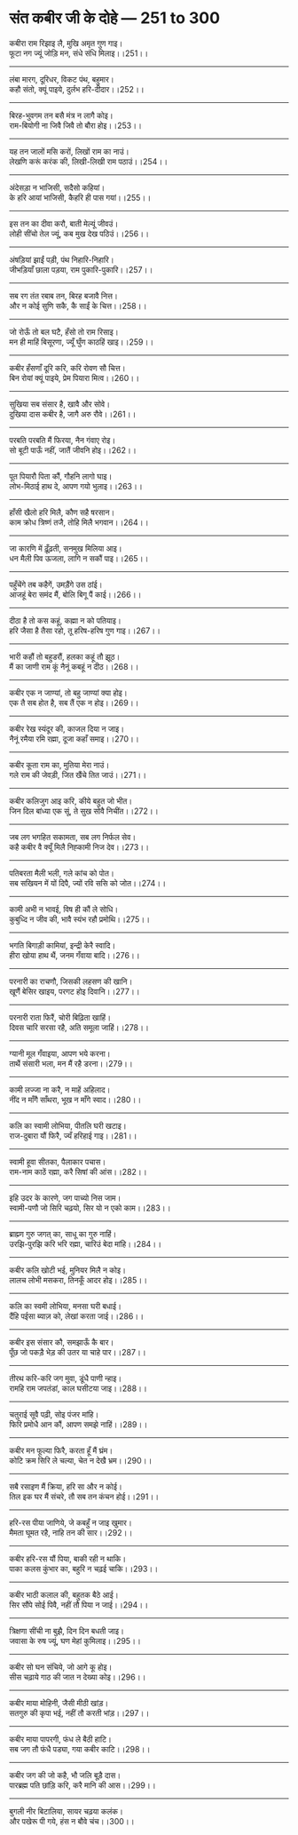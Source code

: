 
# **संत कबीर जी के दोहे — 251 to 300**

कबीरा राम रिझाइ लै, मुखि अमृत गुण गाइ।\
फूटा नग ज्यूं जोड़ि मन, संधे संधि मिलाइ।।251।।

---

लंबा मारग, दूरिधर, विकट पंथ, बहुमार।\
कहौ संतो, क्यूं पाइये, दुर्लभ हरि-दीदार।।252।।

---

बिरह-भुवगम तन बसै मंत्र न लागै कोइ।\
राम-बियोगी ना जिवै जिवै तो बौरा होइ।।253।।

---

यह तन जालों मसि करों, लिखों राम का नाउं।\
लेखणि करूं करंक की, लिखी-लिखी राम पठाउं।।254।।

---

अंदेसड़ा न भाजिसी, सदैसो कहियां।\
के हरि आयां भाजिसी, कैहरि ही पास गयां।।255।।

---

इस तन का दीवा करौ, बाती मेल्यूं जीवउं।\
लोही सींचो तेल ज्यूं, कब मुख देख पठिउं।।256।।

---

अंषड़ियां झाईं पड़ी, पंथ निहारि-निहारि।\
जीभड़ियाँ छाला पड़या, राम पुकारि-पुकारि।।257।।

---

सब रग तंत रबाब तन, बिरह बजावै नित्त।\
और न कोई सुणि सकै, कै साईं के चित्त।।258।।

---

जो रोऊँ तो बल घटै, हँसो तो राम रिसाइ।\
मन ही माहिं बिसूरणा, ज्यूँ घुँण काठहिं खाइ।।259।।

---

कबीर हँसणाँ दूरि करि, करि रोवण सौ चित्त।\
बिन रोयां क्यूं पाइये, प्रेम पियारा मित्व।।260।।

---

सुखिया सब संसार है, खावै और सोवे।\
दुखिया दास कबीर है, जागै अरु रौवे।।261।।

---

परबति परबति मैं फिरया, नैन गंवाए रोइ।\
सो बूटी पाऊँ नहीं, जातैं जीवनि होइ।।262।।

---

पूत पियारौ पिता कौं, गौहनि लागो घाइ।\
लोभ-मिठाई हाथ दे, आपण गयो भुलाइ।।263।।

---

हाँसी खैलो हरि मिलै, कौण सहै षरसान।\
काम क्रोध त्रिष्णं तजै, तोहि मिलै भगवान।।264।।

---

जा कारणि में ढ़ूँढ़ती, सनमुख मिलिया आइ।\
धन मैली पिव ऊजला, लागि न सकौं पाइ।।265।।

---

पहुँचेंगे तब कहैगें, उमड़ैंगे उस ठांई।\
आजहूं बेरा समंद मैं, बोलि बिगू पैं काई।।266।।

---

दीठा है तो कस कहूं, कह्मा न को पतियाइ।\
हरि जैसा है तैसा रहो, तू हरिष-हरिष गुण गाइ।।267।।

---

भारी कहौं तो बहुडरौं, हलका कहूं तौ झूठ।\
मैं का जाणी राम कूं नैनूं कबहूं न दीठ।।268।।

---

कबीर एक न जाण्यां, तो बहु जाण्यां क्या होइ।\
एक तै सब होत है, सब तैं एक न होइ।।269।।

---

कबीर रेख स्यंदूर की, काजल दिया न जाइ।\
नैनूं रमैया रमि रह्मा, दूजा कहाँ समाइ।।270।।

---

कबीर कूता राम का, मुतिया मेरा नाउं।\
गले राम की जेवड़ी, जित खैंचे तित जाउं।।271।।

---

कबीर कलिजुग आइ करि, कीये बहुत जो भीत।\
जिन दिल बांध्या एक सूं, ते सुख सोवै निचींत।।272।।

---

जब लग भगहित सकामता, सब लग निर्फल सेव।\
कहै कबीर वै क्यूँ मिलै निह्कामी निज देव।।273।।

---

पतिबरता मैली भली, गले कांच को पोत।\
सब सखियन में यों दिपै, ज्यों रवि ससि को जोत।।274।।

---

कामी अभी न भावई, विष ही कौं ले सोधि।\
कुबुध्दि न जीव की, भावै स्यंभ रहौ प्रमोथि।।275।।

---

भगति बिगाड़ी कामियां, इन्द्री केरै स्वादि।\
हीरा खोया हाथ थैं, जनम गँवाया बादि।।276।।

---

परनारी का राचणौ, जिसकी लहसण की खानि।\
खूणैं बेसिर खाइय, परगट होइ दिवानि।।277।।

---

परनारी राता फिरैं, चोरी बिढ़िता खाहिं।\
दिवस चारि सरसा रहै, अति समूला जाहिं।।278।।

---

ग्यानी मूल गँवाइया, आपण भये करना।\
ताथैं संसारी भला, मन मैं रहै डरना।।279।।

---

कामी लज्जा ना करै, न माहें अहिलाद।\
नींद न माँगै साँथरा, भूख न माँगे स्वाद।।280।।

---

कलि का स्वामी लोभिया, पीतलि घरी खटाइ।\
राज-दुबारा यौं फिरै, ज्यँ हरिहाई गाइ।।281।।

---

स्वामी हूवा सीतका, पैलाकार पचास।\
राम-नाम काठें रह्मा, करै सिषां की आंस।।282।।

---

इहि उदर के कारणे, जग पाच्यो निस जाम।\
स्वामी-पणौ जो सिरि चढ़यो, सिर यो न एको काम।।283।।

---

ब्राह्म्ण गुरु जगत् का, साधू का गुरु नाहिं।\
उरझि-पुरझि करि भरि रह्मा, चारिउं बेदा मांहि।।284।।

---

कबीर कलि खोटी भई, मुनियर मिलै न कोइ।\
लालच लोभी मसकरा, तिनकूँ आदर होइ।।285।।

---

कलि का स्वमी लोभिया, मनसा घरी बधाई।\
दैंहि पईसा ब्याज़ को, लेखां करता जाई।।286।।

---

कबीर इस संसार कौ, समझाऊँ कै बार।\
पूँछ जो पकड़ै भेड़ की उतर या चाहे पार।।287।।

---

तीरथ करि-करि जग मुवा, डूंधै पाणी न्हाइ।\
रामहि राम जपतंडां, काल घसीटया जाइ।।288।।

---

चतुराई सूवै पढ़ी, सोइ पंजर मांहि।\
फिरि प्रमोधै आन कौं, आपण समझे नाहिं।।289।।

---

कबीर मन फूल्या फिरै, करता हूँ मैं घ्रंम।\
कोटि क्रम सिरि ले चल्या, चेत न देखै भ्रम।।290।।

---

सबै रसाइण मैं क्रिया, हरि सा और न कोई।\
तिल इक घर मैं संचरे, तौ सब तन कंचन होई।।291।।

---

हरि-रस पीया जाणिये, जे कबहुँ न जाइ खुमार।\
मैमता घूमत रहै, नाहि तन की सार।।292।।

---

कबीर हरि-रस यौं पिया, बाकी रही न थाकि।\
पाका कलस कुंभार का, बहुरि न चढ़ई चाकि।।293।।

---

कबीर भाठी कलाल की, बहुतक बैठे आई।\
सिर सौंपे सोई पिवै, नहीं तौ पिया न जाई।।294।।

---

त्रिक्षणा सींची ना बुझै, दिन दिन बधती जाइ।\
जवासा के रुष ज्यूं, घण मेहां कुमिलाइ।।295।।

---

कबीर सो घन संचिये, जो आगे कू होइ।\
सीस चढ़ाये गाठ की जात न देख्या कोइ।।296।।

---

कबीर माया मोहिनी, जैसी मीठी खांड़।\
सतगुरु की कृपा भई, नहीं तौ करती भांड़।।297।।

---

कबीर माया पापरगी, फंध ले बैठी हाटि।\
सब जग तौ फंधै पड्या, गया कबीर काटि।।298।।

---

कबीर जग की जो कहै, भौ जलि बूड़ै दास।\
पारब्रह्म पति छांड़ि करि, करै मानि की आस।।299।।

---

बुगली नीर बिटालिया, सायर चढ़या कलंक।\
और पखेरू पी गये, हंस न बौवे चंच।।300।।
